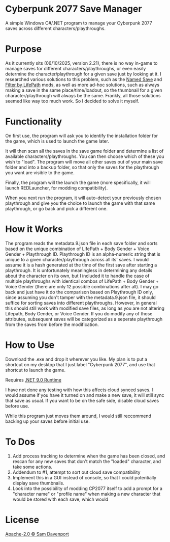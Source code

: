 # **Cyberpunk 2077 Save Manager**

A simple Windows C#/.NET program to manage your Cyberpunk 2077 saves across different characters/playthroughs.

# Purpose

As it currently sits (06/10/2025, version 2.21), there is no way in-game to manage saves for different characters/playthroughs, or even easily determine the character/playthrough for a given save just by looking at it. I researched various solutions to this problem, such as the [Named Save](http://nexusmods.com/cyberpunk2077/mods/4521) and [Filter by LifePath](https://www.nexusmods.com/cyberpunk2077/mods/3400) mods, as well as more ad-hoc solutions, such as always making a save in the same place/time/loadout, so the thumbnail for a given character/playthrough will always be the same. Frankly, all those solutions seemed like way too much work. So I decided to solve it myself.

# Functionality

On first use, the program will ask you to identify the installation folder for the game, which is used to launch the game later. 

It will then scan all the saves in the save game folder and determine a list of available characters/playthroughs. You can then choose which of these you wish to "load". The program will move all other saves out of your main save folder and into a backup folder, so that only the saves for the playthrough you want are visible to the game. 

Finally, the program will the launch the game (more specifically, it will launch REDLauncher, for modding compatibility). 

When you next run the program, it will auto-detect your previously chosen playthrough and give you the choice to launch the game with that same playthrough, or go back and pick a different one. 

# How it Works

The program reads the metadata.9.json file in each save folder and sorts based on the unique combination of LifePath + Body Gender + Voice Gender + Playthrough ID. Playthrough ID is an alpha-numeric string that is unique to a given character/playthrough across all its' saves. I would assume it is a hash generated at the time of the first save after starting a playthrough. It is unfortunately meaningless in determining any details about the character on its own, but I included it to handle the case of multiple playthroughs with identical combos of LifePath + Body Gender + Voice Gender (there are only 12 possible combinations after all). I may go back and just have it do the comparison based on Playthrough ID only, since assuming you don't tamper with the metadata.9.json file, it should suffice for sorting saves into different playthroughs. However, in general this should still work with modified save files, as long as you are not altering Lifepath, Body Gender, or Voice Gender. If you do modify any of those attributes, subsequent saves will be categorized as a seperate playthrough from the saves from before the modification. 

# How to Use

Download the .exe and drop it wherever you like. My plan is to put a shortcut on my desktop that I just label "Cyberpunk 2077", and use that shortcut to launch the game. 

Requires [.NET 9.0 Runtime](https://builds.dotnet.microsoft.com/dotnet/Runtime/9.0.6/dotnet-runtime-9.0.6-win-x64.exe)

I have not done any testing with how this affects cloud synced saves. I would assume if you have it turned on and make a new save, it will still sync that save as usual. If you want to be on the safe side, disable cloud saves before use. 

While this program just moves them around, I would still reccommend backing up your saves before initial use. 

# To Dos
1. Add process tracking to determine when the game has been closed, and rescan for any new saves that don't match the "loaded" character, and take some actions.
2. Addendum to #1, attempt to sort out cloud save compatibility
3. Implement this in a GUI instead of console, so that I could potentially display save thumbnails. 
4. Look into the possibility of modding CP2077 itself to add a prompt for a "character name" or "profile name" when making a new character that would be stored with each save, which would 

# License 
[Apache-2.0 © Sam Davenport](LICENSE)